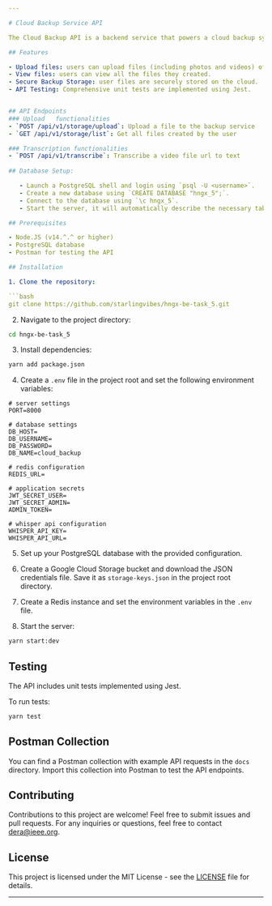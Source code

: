 ```yaml
---

# Cloud Backup Service API

The Cloud Backup API is a backend service that powers a cloud backup system. It allows users to securely create accounts and manage their backups in the cloud. This API is built using Google Cloud, Redis, ExpressJS, NodeJS, PostgreSQL, TypeScript and Jest for testing.

## Features

- Upload files: users can upload files (including photos and videos) of not more than 200MB.
- View files: users can view all the files they created.
- Secure Backup Storage: user files are securely stored on the cloud.
- API Testing: Comprehensive unit tests are implemented using Jest.


## API Endpoints
### Upload   functionalities
- `POST /api/v1/storage/upload`: Upload a file to the backup service
- `GET /api/v1/storage/list`: Get all files created by the user 

### Transcription functionalities
- `POST /api/v1/transcribe`: Transcribe a video file url to text
 
## Database Setup:

   - Launch a PostgreSQL shell and login using `psql -U <username>`.
   - Create a new database using `CREATE DATABASE "hngx_5";`.
   - Connect to the database using `\c hngx_5`.
   - Start the server, it will automatically describe the necessary tables

## Prerequisites

- Node.JS (v14.^.^ or higher)
- PostgreSQL database
- Postman for testing the API

## Installation

1. Clone the repository:

```bash
git clone https://github.com/starlingvibes/hngx-be-task_5.git
```

2. Navigate to the project directory:

```bash
cd hngx-be-task_5
```

3. Install dependencies:

```bash
yarn add package.json
```

4. Create a `.env` file in the project root and set the following environment variables:

```env
# server settings
PORT=8000

# database settings
DB_HOST=
DB_USERNAME=
DB_PASSWORD=
DB_NAME=cloud_backup

# redis configuration
REDIS_URL=

# application secrets
JWT_SECRET_USER=
JWT_SECRET_ADMIN=
ADMIN_TOKEN=

# whisper api configuration
WHISPER_API_KEY=
WHISPER_API_URL=
```

5. Set up your PostgreSQL database with the provided configuration.

6. Create a Google Cloud Storage bucket and download the JSON credentials file. Save it as `storage-keys.json` in the project root directory.

7. Create a Redis instance and set the environment variables in the `.env` file.

8. Start the server:

```bash
yarn start:dev
```


## Testing

The API includes unit tests implemented using Jest.

To run tests:

```bash
yarn test
```

## Postman Collection

You can find a Postman collection with example API requests in the `docs` directory. Import this collection into Postman to test the API endpoints.

## Contributing

Contributions to this project are welcome! Feel free to submit issues and pull requests.
For any inquiries or questions, feel free to contact [dera@ieee.org](mailto:dera@ieee.org).

## License

This project is licensed under the MIT License - see the [LICENSE](LICENSE) file for details.

---
```

